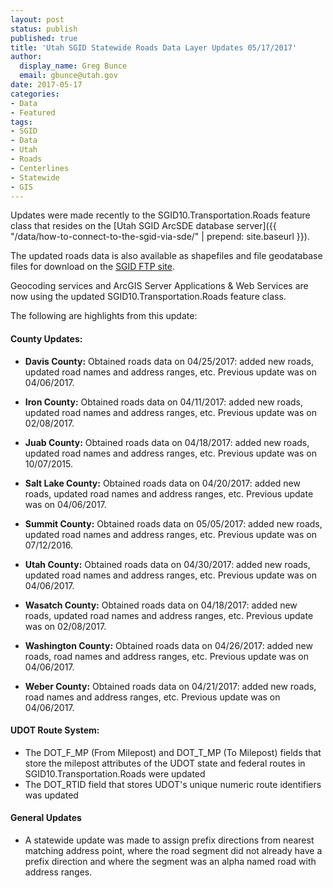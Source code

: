 ```yaml
---
layout: post
status: publish
published: true
title: 'Utah SGID Statewide Roads Data Layer Updates 05/17/2017'
author:
  display_name: Greg Bunce
  email: gbunce@utah.gov
date: 2017-05-17
categories:
- Data
- Featured
tags:
- SGID
- Data
- Utah
- Roads
- Centerlines
- Statewide
- GIS
---
```


Updates were made recently to the SGID10.Transportation.Roads feature class that resides on the [Utah SGID ArcSDE database server]({{ "/data/how-to-connect-to-the-sgid-via-sde/" | prepend: site.baseurl }}).

The updated roads data is also available as shapefiles and file geodatabase files for download on the [SGID FTP site](ftp://ftp.agrc.utah.gov/UtahSGID_Vector/UTM12_NAD83/TRANSPORTATION/PackagedData/_Statewide/UtahRoadAndHighwaySystem/).

Geocoding services and ArcGIS Server Applications & Web Services are now using the updated SGID10.Transportation.Roads feature class.

The following are highlights from this update:

#### County Updates:

- **Davis County:** Obtained roads data on 04/25/2017: added new roads, updated road names and address ranges, etc. Previous update was on 04/06/2017.

- **Iron County:** Obtained roads data on 04/11/2017: added new roads, updated road names and address ranges, etc. Previous update was on 02/08/2017.

- **Juab County:** Obtained roads data on 04/18/2017: added new roads, updated road names and address ranges, etc. Previous update was on 10/07/2015.

- **Salt Lake County:** Obtained roads data on 04/20/2017: added new roads, updated road names and address ranges, etc. Previous update was on 04/06/2017.

- **Summit County:** Obtained roads data on 05/05/2017: added new roads, updated road names and address ranges, etc. Previous update was on 07/12/2016.

- **Utah County:** Obtained roads data on 04/30/2017: added new roads, updated road names and address ranges, etc. Previous update was on 04/06/2017.

- **Wasatch County:** Obtained roads data on 04/18/2017: added new roads, updated road names and address ranges, etc. Previous update was on 02/08/2017.

- **Washington County:** Obtained roads data on 04/26/2017: added new roads, road names and address ranges, etc. Previous update was on 04/06/2017.

- **Weber County:** Obtained roads data on 04/21/2017: added new roads, road names and address ranges, etc. Previous update was on 04/06/2017.

#### UDOT Route System:

- The DOT_F_MP (From Milepost) and DOT_T_MP (To Milepost) fields that store the milepost attributes of the UDOT state and federal routes in SGID10.Transportation.Roads were updated
- The DOT_RTID field that stores UDOT's unique numeric route identifiers was updated

#### General Updates

- A statewide update was made to assign prefix directions from nearest matching address point, where the road segment did not already have a prefix direction and where the segment was an alpha named road with address ranges.
